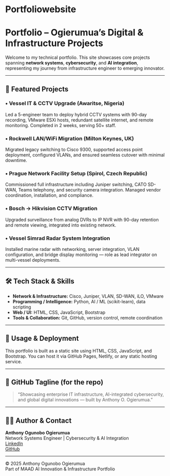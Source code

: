 # Portfoliowebsite
# Portfolio – Ogierumua’s Digital & Infrastructure Projects

Welcome to my technical portfolio. This site showcases core projects spanning **network systems**, **cybersecurity**, and **AI integration**, representing my journey from infrastructure engineer to emerging innovator.

---

## 🚀 Featured Projects

### • Vessel IT & CCTV Upgrade (Awaritse, Nigeria)  
Led a 5-engineer team to deploy hybrid CCTV systems with 90-day recording, VMware ESXi hosts, redundant satellite internet, and remote monitoring. Completed in 2 weeks, serving 50+ staff.  

### • Rockwell LAN/WiFi Migration (Milton Keynes, UK)  
Migrated legacy switching to Cisco 9300, supported access point deployment, configured VLANs, and ensured seamless cutover with minimal downtime.  

### • Prague Network Facility Setup (Spirol, Czech Republic)  
Commissioned full infrastructure including Juniper switching, CATO SD-WAN, Teams telephony, and security camera integration. Managed vendor coordination, installation, and compliance.  

### • Bosch → Hikvision CCTV Migration  
Upgraded surveillance from analog DVRs to IP NVR with 90-day retention and remote viewing, integrated into existing network.  

### • Vessel Simrad Radar System Integration  
Installed marine radar with networking, server integration, VLAN configuration, and bridge display monitoring — role as lead integrator on multi-vessel deployments.

---

## 🛠 Tech Stack & Skills

- **Network & Infrastructure:** Cisco, Juniper, VLAN, SD-WAN, iLO, VMware  
- **Programming / Intelligence:** Python, AI / ML (scikit-learn), data scripting  
- **Web / UI:** HTML, CSS, JavaScript, Bootstrap  
- **Tools & Collaboration:** Git, GitHub, version control, remote coordination  

---

## 📂 Usage & Deployment

This portfolio is built as a static site using HTML, CSS, JavaScript, and Bootstrap. You can host it via GitHub Pages, Netlify, or any static hosting service.

---

## 📌 GitHub Tagline (for the repo)

> “Showcasing enterprise IT infrastructure, AI-integrated cybersecurity, and global digital innovations — built by Anthony O. Ogierumua.”

---

## 🧑‍💻 Author & Contact

**Anthony Ogunobo Ogierumua**  
Network Systems Engineer | Cybersecurity & AI Integration  
[LinkedIn](https://www.linkedin.com/in/ogierumua-anthony-ogunobo-0b39a71b2)  
[GitHub](https://github.com/Ogierumua)  

---

© 2025 Anthony Ogunobo Ogierumua  
Part of MAAD AI Innovation & Infrastructure Portfolio  

